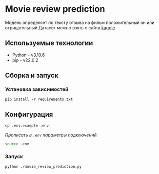 # Movie review prediction
Модель определяет по тексту отзыва на фильм положительный он или отрицательный
Датасет можно взять с сайта [kaggle](https://www.kaggle.com/datasets/lakshmi25npathi/imdb-dataset-of-50k-movie-reviews)

## Используемые технологии
* Python - v3.10.6
* pip - v22.0.2

## Сборка и запуск
### Установка зависимостей
~~~
pip install -r requirements.txt
~~~

## Конфигурация
```bash
cp .env.example .env
```
_Прописать в `.env` параметры подключений._

```bash
source .env
```

### Запуск
~~~bash
python ./movie_review_prediction.py
~~~